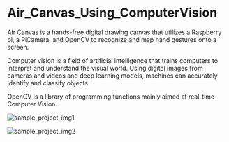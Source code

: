 # Air_Canvas_Using_ComputerVision

Air Canvas is a hands-free digital drawing canvas that utilizes a Raspberry pi, a PiCamera, and OpenCV to recognize and map hand gestures onto a screen.

Computer vision is a field of artificial intelligence that trains computers to interpret and understand the visual world.
Using digital images from cameras and videos and deep learning models, machines can accurately identify and classify objects.

OpenCV is a library of programming functions mainly aimed at real-time Computer Vision.

![sample_project_img1](https://user-images.githubusercontent.com/85254301/211049624-1493c246-8e5d-4571-8f08-535c3fe77452.png)

![sample_project_img2](https://user-images.githubusercontent.com/85254301/211049655-34179c28-4455-4f4c-86c0-99b6b909b5f4.png)
